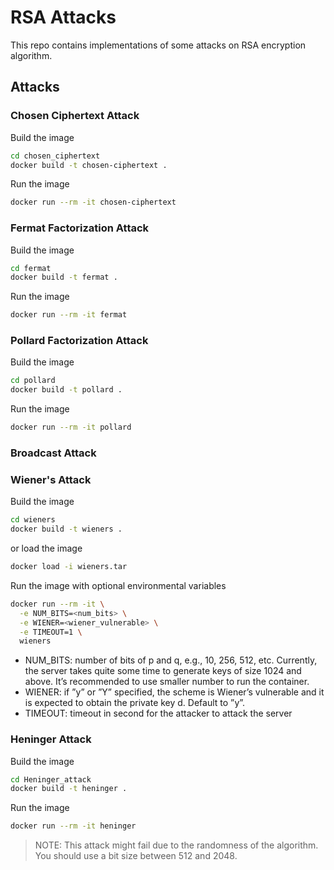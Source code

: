 # RSA Attacks

This repo contains implementations of some attacks on RSA encryption algorithm.

## Attacks

### Chosen Ciphertext Attack

Build the image

```sh
cd chosen_ciphertext
docker build -t chosen-ciphertext .
```

Run the image

```sh
docker run --rm -it chosen-ciphertext
```

### Fermat Factorization Attack

Build the image

```sh
cd fermat
docker build -t fermat .
```

Run the image

```sh
docker run --rm -it fermat
```

### Pollard Factorization Attack

Build the image

```sh
cd pollard
docker build -t pollard .
```

Run the image

```sh
docker run --rm -it pollard
```

### Broadcast Attack

### Wiener's Attack

Build the image

```sh
cd wieners
docker build -t wieners .
```
or load the image

```sh
docker load -i wieners.tar
```

Run the image with optional environmental variables
```sh
docker run --rm -it \
  -e NUM_BITS=<num_bits> \
  -e WIENER=<wiener_vulnerable> \
  -e TIMEOUT=1 \
  wieners
```
 - NUM_BITS: number of bits of p and q, e.g., 10, 256, 512, etc. Currently,
the server takes quite some time to generate keys of size 1024 and
above. It’s recommended to use smaller number to run the container.
 - WIENER: if ”y” or ”Y” specified, the scheme is Wiener’s vulnerable
and it is expected to obtain the private key d. Default to ”y”.
 - TIMEOUT: timeout in second for the attacker to attack the server

### Heninger Attack

Build the image

```sh
cd Heninger_attack
docker build -t heninger .
```

Run the image

```sh
docker run --rm -it heninger
```

> NOTE: This attack might fail due to the randomness of the algorithm. You should use a bit size between 512 and 2048.
